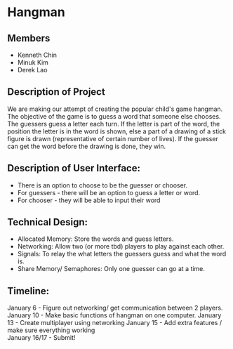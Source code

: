 # Hangman

## Members
- Kenneth Chin  
- Minuk Kim  
- Derek Lao  

## Description of Project  
We are making our attempt of creating the popular child's game hangman.
The objective of the game is to guess a word that someone else chooses. The
guessers guess a letter each turn. If the letter is part of the word, the
position the letter is in the word is shown, else a part of a drawing of a stick 
figure is drawn (representative of certain number of lives). If the guesser can
get the word before the drawing is done, they win.

## Description of User Interface:  
- There is an option to choose to be the guesser or chooser.
- For guessers - there will be an option to guess a letter or word.
- For chooser - they will be able to input their word


## Technical Design:
- Allocated Memory: Store the words and guess letters.
- Networking: Allow two (or more tbd) players to play against each other.
- Signals: To relay the what letters the guessers guess and what the word is.
- Share Memory/ Semaphores: Only one guesser can go at a time.


## Timeline:
January 6 - Figure out networking/ get communication between 2 players.  
January 10 - Make basic functions of hangman on one computer.
January 13 - Create multiplayer using networking
January 15 - Add extra features / make sure everything working  
January 16/17 - Submit!

